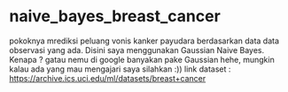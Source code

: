 # naive_bayes_breast_cancer
pokoknya mrediksi peluang vonis kanker payudara berdasarkan data data observasi yang ada. 
Disini saya menggunakan Gaussian Naive Bayes. Kenapa ? gatau nemu di google banyakan pake Gaussian hehe, mungkin kalau ada yang mau mengajari saya silahkan :))
link dataset : https://archive.ics.uci.edu/ml/datasets/breast+cancer
